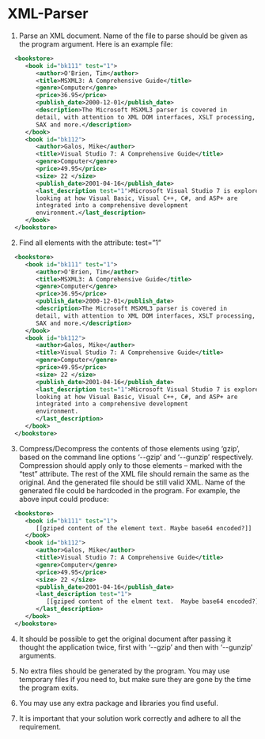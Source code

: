 # XML-Parser

1. Parse an XML document. Name of the file to parse should be given as the program argument. Here is an example file:

```xml
  <bookstore>
     <book id="bk111" test="1">
        <author>O'Brien, Tim</author>
        <title>MSXML3: A Comprehensive Guide</title>
        <genre>Computer</genre>
        <price>36.95</price>
        <publish_date>2000-12-01</publish_date>
        <description>The Microsoft MSXML3 parser is covered in
        detail, with attention to XML DOM interfaces, XSLT processing,
        SAX and more.</description>
     </book>
     <book id="bk112">
        <author>Galos, Mike</author>
        <title>Visual Studio 7: A Comprehensive Guide</title>
        <genre>Computer</genre>
        <price>49.95</price>
        <size> 22 </size>
        <publish_date>2001-04-16</publish_date>
        <last_description test="1">Microsoft Visual Studio 7 is explored in depth,
        looking at how Visual Basic, Visual C++, C#, and ASP+ are
        integrated into a comprehensive development
        environment.</last_description>
     </book>
  </bookstore>
```
 
2.  Find all elements with the attribute: test=”1”

```xml
  <bookstore>
     <book id="bk111" test="1">
        <author>O'Brien, Tim</author>
        <title>MSXML3: A Comprehensive Guide</title>
        <genre>Computer</genre>
        <price>36.95</price>
        <publish_date>2000-12-01</publish_date>
        <description>The Microsoft MSXML3 parser is covered in
        detail, with attention to XML DOM interfaces, XSLT processing,
        SAX and more.</description>
     </book>
     <book id="bk112">
        <author>Galos, Mike</author>
        <title>Visual Studio 7: A Comprehensive Guide</title>
        <genre>Computer</genre>
        <price>49.95</price>
        <size> 22 </size>
        <publish_date>2001-04-16</publish_date>
        <last_description test="1">Microsoft Visual Studio 7 is explored in depth,
        looking at how Visual Basic, Visual C++, C#, and ASP+ are
        integrated into a comprehensive development
        environment.
        </last_description>
     </book>
  </bookstore>
```
 
3.  Compress/Decompress the contents of those elements using ‘gzip’, based on the command line options ‘--gzip’ and ‘--gunzip’ respectively. Compression should apply only to those elements – marked with the “test” attribute. The rest of the XML file should remain the same as the original. And the generated file should be still valid XML. Name of the generated file could be hardcoded in the program. For example, the above input could produce:

```xml
  <bookstore>
     <book id="bk111" test="1">
        [[gziped content of the element text. Maybe base64 encoded?]]
     </book>
     <book id="bk112">
        <author>Galos, Mike</author>
        <title>Visual Studio 7: A Comprehensive Guide</title>
        <genre>Computer</genre>
        <price>49.95</price>
        <size> 22 </size>
        <publish_date>2001-04-16</publish_date>
        <last_description test="1">
           [[gziped content of the elment text.  Maybe base64 encoded?]]
        </last_description>
     </book>
  </bookstore>
```

4. It should be possible to get the original document after passing it thought the application twice, first with ‘--gzip’ and then with ‘--gunzip’ arguments.

5. No extra files should be generated by the program. You may use temporary files if you need to, but make sure they are gone by the time the program exits.

6. You may use any extra package and libraries you find useful.

7. It is important that your solution work correctly and adhere to all the requirement.
